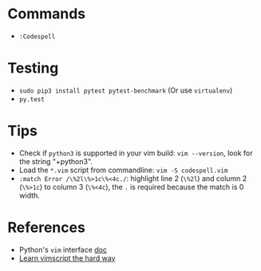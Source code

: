 # Commands
* `:Codespell`

# Testing
* `sudo pip3 install pytest pytest-benchmark` (Or use `virtualenv`)
* `py.test`

# Tips
* Check if `python3` is supported in your vim build: `vim --version`, look for the string "+python3".
* Load the `*.vim` script from commandline:
 `vim -S codespell.vim`
* `:match Error /\%2l\%>1c\%<4c./`: highlight line 2 (`\%2l`) and column 2 (`\%>1c`) to column 3 (`\%<4c`), the `.` is required because the match is 0 width.

# References
* Python's `vim` interface [doc](http://vimdoc.sourceforge.net/htmldoc/if_pyth.html)
* [Learn vimscript the hard way](http://learnvimscriptthehardway.stevelosh.com)
